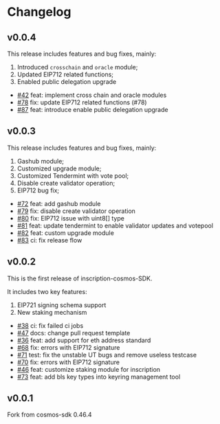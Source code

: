 # Changelog

## v0.0.4
This release includes features and bug fixes, mainly:
1. Introduced `crosschain` and `oracle` module;
2. Updated EIP712 related functions;
3. Enabled public delegation upgrade

* [\#42](https://github.com/bnb-chain/inscription-cosmos-sdk/pull/42) feat: implement cross chain and oracle modules
* [\#78](https://github.com/bnb-chain/inscription-cosmos-sdk/pull/78) fix: update EIP712 related functions (#78)
* [\#87](https://github.com/bnb-chain/inscription-cosmos-sdk/pull/87) feat: introduce enable public delegation upgrade

## v0.0.3

This release includes features and bug fixes, mainly:
1. Gashub module;
2. Customized upgrade module;
3. Customized Tendermint with vote pool;
4. Disable create validator operation;
5. EIP712 bug fix;

* [\#72](https://github.com/bnb-chain/inscription-cosmos-sdk/pull/72) feat: add gashub module
* [\#79](https://github.com/bnb-chain/inscription-cosmos-sdk/pull/79) fix: disable create validator operation
* [\#80](https://github.com/bnb-chain/inscription-cosmos-sdk/pull/80) fix: EIP712 issue with uint8[] type
* [\#81](https://github.com/bnb-chain/inscription-cosmos-sdk/pull/81) feat: update tendermint to enable validator updates and votepool
* [\#82](https://github.com/bnb-chain/inscription-cosmos-sdk/pull/82) feat: custom upgrade module
* [\#83](https://github.com/bnb-chain/inscription-cosmos-sdk/pull/83) ci: fix release flow

## v0.0.2
This is the first release of inscription-cosmos-SDK.

It includes two key features:

1. EIP721 signing schema support
2. New staking mechanism

* [\#38](https://github.com/bnb-chain/inscription-cosmos-sdk/pull/38) ci: fix failed ci jobs
* [\#47](https://github.com/bnb-chain/inscription-cosmos-sdk/pull/47) docs: change pull request template
* [\#36](https://github.com/bnb-chain/inscription-cosmos-sdk/pull/36) feat: add support for eth address standard
* [\#68](https://github.com/bnb-chain/inscription-cosmos-sdk/pull/68) fix: errors with EIP712 signature
* [\#71](https://github.com/bnb-chain/inscription-cosmos-sdk/pull/71) test: fix the unstable UT bugs and remove useless testcase
* [\#70](https://github.com/bnb-chain/inscription-cosmos-sdk/pull/70) fix: errors with EIP712 signature
* [\#46](https://github.com/bnb-chain/inscription-cosmos-sdk/pull/46) feat: customize staking module for inscription
* [\#73](https://github.com/bnb-chain/inscription-cosmos-sdk/pull/73) feat: add bls key types into keyring management tool

## v0.0.1
Fork from cosmos-sdk 0.46.4
